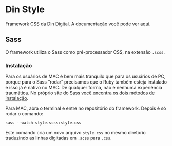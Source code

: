 # Din Style

Framework CSS da Din Digital. A documentação você pode ver [aqui](https://github.com/dindigital/style-patterns/wiki).

## Sass

O framework utiliza o Sass como pré-processador CSS, na extensão `.scss`.

### Instalação

Para os usuários de MAC é bem mais tranquilo que para os usuários de PC, porque para o Sass “rodar“ precisamos que o Ruby também esteja instalado e isso já é nativo no MAC. De qualquer forma, não é nenhuma experiência traumática. No próprio site do Sass [você encontra os dois métodos de instalação](http://sass-lang.com/install).

Para MAC, abra o terminal e entre no repositório do framework. Depois é só rodar o comando:

`sass --watch style.scss:style.css`

Este comando cria um novo arquivo `style.css` no mesmo diretório traduzindo as linhas digitadas em `.scss` para `.css`.
